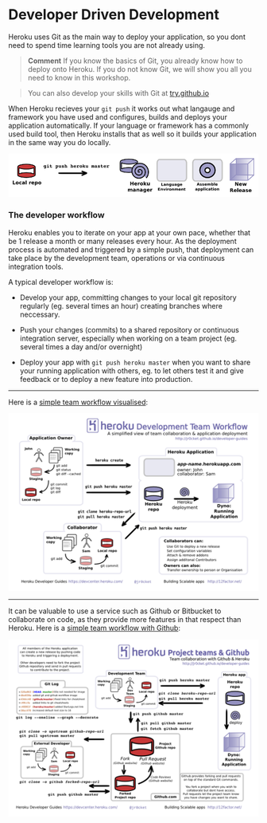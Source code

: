 # Developer Driven Development

  Heroku uses Git as the main way to deploy your application, so you dont need to spend time learning tools you are not already using.

> **Comment** If you know the basics of Git, you already know how to deploy onto Heroku.  If you do not know Git, we will show you all you need to know in this workshop.

> You can also develop your skills with Git at [try.github.io](https://try.github.io)

  When Heroku recieves your `git push` it works out what langauge and framework you have used and configures, builds and deploys your application automatically.  If your language or framework has a commonly used build tool, then Heroku installs that as well so it builds your application in the same way you do locally.

![Heroku deployment simplified](../images/heroku-push-simple.png)

### The developer workflow

  Heroku enables you to iterate on your app at your own pace, whether that be 1 release a month or many releases every hour.  As the deployment process is automated and triggered by a simple push, that deployment can take place by the development team, operations or via continuous integration tools.

  A typical developer workflow is:
  
* Develop your app, committing changes to your local git repository regularly (eg. several times an hour) creating branches where neccessary.

* Push your changes (commits) to a shared repository or continuous integration server, especially when working on a team project (eg. several times a day and/or overnight)  

* Deploy your app with `git push heroku master` when you want to share your running application with others, eg. to let others test it and give feedback or to deploy a new feature into production.

---

  Here is a [simple team workflow visualised](http://jr0cket.co.uk/developer-guides/heroku-developer-team-workflow-overview.png):
  
![Heroku Team Workflow](../images/heroku-developer-team-workflow-overview.png)

---

  It can be valuable to use a service such as Github or Bitbucket to collaborate on code, as they provide more features in that respect than Heroku.  Here is a [simple team workflow with Github](http://jr0cket.co.uk/developer-guides/heroku-developer-team-workflow-with-github.png):

![Heroku Teams and Github Workflow](../images/heroku-developer-team-workflow-with-github.png)

